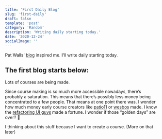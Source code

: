 ```yaml
---
title: 'First Daily Blog'
slug: 'first-daily'
draft: false
template: 'post'
category: 'Random'
description: 'Writing daily starting today.'
date: '2020-12-24'
socialImage: ''
---
```


Pat Walls' [blog](https://patwalls.com/this-new-blog) inspired me. I'll write daily starting today.

## The first blog starts below:

Lots of courses are being made.

Since course making is so much more accessible nowadays, there’s probably a saturation. This means that there’s possibly less money being concentrated to a few people. That means at one point there was. I wonder how much money early course creators like [patio11](https://twitter.com/patio11) or [wesbos](https://wesbos.com/) made. I know the [refactoring UI guys](https://marketingexamples.com/misc/refactoring-ui) made a fortune. I wonder if those “golden days” are over? 🤔

I thinking about this stuff because I want to create a course. (More on that later)

